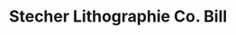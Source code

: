 ---
doi: 10.7916/D8P289CM
date_other: '1912'
date_other_textual: '1912'
form: printed ephemera
genre:
- Invoices
name:
- Stecher Lithographie Co
object_in_context_url: https://biggert.cul.columbia.edu/items/view/ave_biggert_01920
subject_hierarchical_geographic:
- Rochester, New York, United States
subject_name:
- Stecher Lithographie Co
title: Stecher Lithographie Co. Bill
sort_title: Stecher Lithographie Co. Bill
call_number: ave_biggert_01920
coordinates:
- 43.16555555555556,-77.61138888888888
pid: ave_biggert_01920
identifiers: ave_biggert_01920
thumbnail: https://derivativo-1.library.columbia.edu/iiif/2/ldpd:490678/full/!256,256/0/native.jpg
permalink: /biggert/ave_biggert_01920/
layout: iiif-image-page
---
